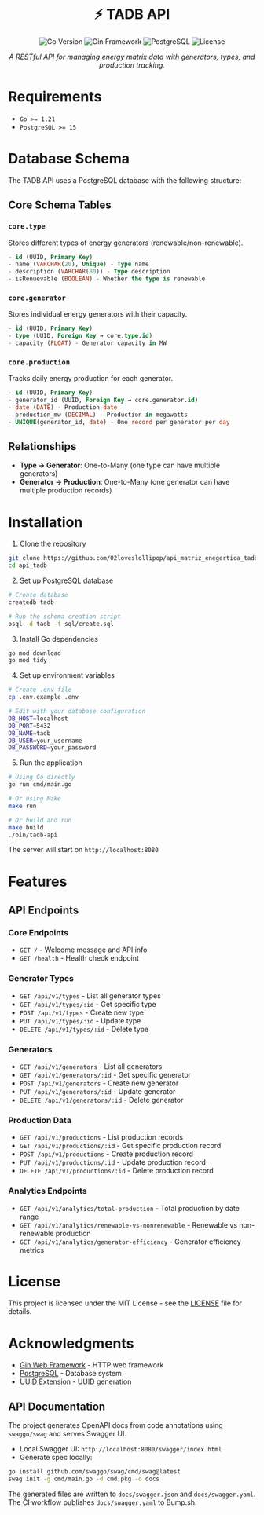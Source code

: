 <div align="center">
  <h1>⚡ TADB API</h1>
  <p>
    <img src="https://img.shields.io/badge/Go-1.21+-00ADD8?style=for-the-badge&logo=go&logoColor=white" alt="Go Version">
    <img src="https://img.shields.io/badge/Gin-1.10.1-00ADD8?style=for-the-badge&logo=go&logoColor=white" alt="Gin Framework">
    <img src="https://img.shields.io/badge/PostgreSQL-15+-336791?style=for-the-badge&logo=postgresql&logoColor=white" alt="PostgreSQL">
    <img src="https://img.shields.io/badge/License-MIT-green?style=for-the-badge" alt="License">
  </p>

  <p><em>A RESTful API for managing energy matrix data with generators, types, and production tracking.</em></p>
</div>

# Requirements

- `Go >= 1.21`
- `PostgreSQL >= 15`

# Database Schema

The TADB API uses a PostgreSQL database with the following structure:

## Core Schema Tables

### `core.type`
Stores different types of energy generators (renewable/non-renewable).
```sql
- id (UUID, Primary Key)
- name (VARCHAR(20), Unique) - Type name
- description (VARCHAR(80)) - Type description  
- isRenuevable (BOOLEAN) - Whether the type is renewable
```

### `core.generator`
Stores individual energy generators with their capacity.
```sql
- id (UUID, Primary Key)
- type (UUID, Foreign Key → core.type.id)
- capacity (FLOAT) - Generator capacity in MW
```

### `core.production` 
Tracks daily energy production for each generator.
```sql
- id (UUID, Primary Key)
- generator_id (UUID, Foreign Key → core.generator.id)
- date (DATE) - Production date
- production_mw (DECIMAL) - Production in megawatts
- UNIQUE(generator_id, date) - One record per generator per day
```

## Relationships
- **Type → Generator**: One-to-Many (one type can have multiple generators)
- **Generator → Production**: One-to-Many (one generator can have multiple production records)

# Installation

1. Clone the repository
```bash
git clone https://github.com/02loveslollipop/api_matriz_enegertica_tadb.git
cd api_tadb
```

2. Set up PostgreSQL database
```bash
# Create database
createdb tadb

# Run the schema creation script
psql -d tadb -f sql/create.sql
```

3. Install Go dependencies
```bash
go mod download
go mod tidy
```

4. Set up environment variables
```bash
# Create .env file
cp .env.example .env

# Edit with your database configuration
DB_HOST=localhost
DB_PORT=5432
DB_NAME=tadb
DB_USER=your_username
DB_PASSWORD=your_password
```

5. Run the application
```bash
# Using Go directly
go run cmd/main.go

# Or using Make
make run

# Or build and run
make build
./bin/tadb-api
```

The server will start on `http://localhost:8080`

# Features

## API Endpoints

### Core Endpoints
- `GET /` - Welcome message and API info
- `GET /health` - Health check endpoint

### Generator Types
- `GET /api/v1/types` - List all generator types
- `GET /api/v1/types/:id` - Get specific type
- `POST /api/v1/types` - Create new type
- `PUT /api/v1/types/:id` - Update type
- `DELETE /api/v1/types/:id` - Delete type

### Generators
- `GET /api/v1/generators` - List all generators
- `GET /api/v1/generators/:id` - Get specific generator
- `POST /api/v1/generators` - Create new generator
- `PUT /api/v1/generators/:id` - Update generator
- `DELETE /api/v1/generators/:id` - Delete generator

### Production Data
- `GET /api/v1/productions` - List production records
- `GET /api/v1/productions/:id` - Get specific production record
- `POST /api/v1/productions` - Create production record
- `PUT /api/v1/productions/:id` - Update production record
- `DELETE /api/v1/productions/:id` - Delete production record

### Analytics Endpoints
- `GET /api/v1/analytics/total-production` - Total production by date range
- `GET /api/v1/analytics/renewable-vs-nonrenewable` - Renewable vs non-renewable production
- `GET /api/v1/analytics/generator-efficiency` - Generator efficiency metrics

# License

This project is licensed under the MIT License - see the [LICENSE](LICENSE) file for details.

# Acknowledgments

- [Gin Web Framework](https://github.com/gin-gonic/gin) - HTTP web framework
- [PostgreSQL](https://www.postgresql.org/) - Database system
- [UUID Extension](https://www.postgresql.org/docs/current/uuid-ossp.html) - UUID generation

## API Documentation

The project generates OpenAPI docs from code annotations using `swaggo/swag` and serves Swagger UI.

- Local Swagger UI: `http://localhost:8080/swagger/index.html`
- Generate spec locally:

```bash
go install github.com/swaggo/swag/cmd/swag@latest
swag init -g cmd/main.go -d cmd,pkg -o docs
```

The generated files are written to `docs/swagger.json` and `docs/swagger.yaml`. The CI workflow publishes `docs/swagger.yaml` to Bump.sh.
